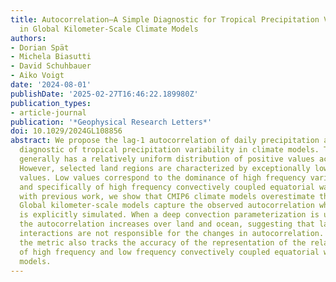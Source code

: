```yaml
---
title: Autocorrelation—A Simple Diagnostic for Tropical Precipitation Variability
  in Global Kilometer‐Scale Climate Models
authors:
- Dorian Spät
- Michela Biasutti
- David Schuhbauer
- Aiko Voigt
date: '2024-08-01'
publishDate: '2025-02-27T16:46:22.189980Z'
publication_types:
- article-journal
publication: '*Geophysical Research Letters*'
doi: 10.1029/2024GL108856
abstract: We propose the lag‐1 autocorrelation of daily precipitation as a simple
  diagnostic of tropical precipitation variability in climate models. This metric
  generally has a relatively uniform distribution of positive values across the tropics.
  However, selected land regions are characterized by exceptionally low autocorrelation
  values. Low values correspond to the dominance of high frequency variance in precipitation,
  and specifically of high frequency convectively coupled equatorial waves. Consistent
  with previous work, we show that CMIP6 climate models overestimate the autocorrelation.
  Global kilometer‐scale models capture the observed autocorrelation when deep convection
  is explicitly simulated. When a deep convection parameterization is used, though,
  the autocorrelation increases over land and ocean, suggesting that land surface‐atmosphere
  interactions are not responsible for the changes in autocorrelation. Furthermore,
  the metric also tracks the accuracy of the representation of the relative importance
  of high frequency and low frequency convectively coupled equatorial waves in the
  models.
---
```


